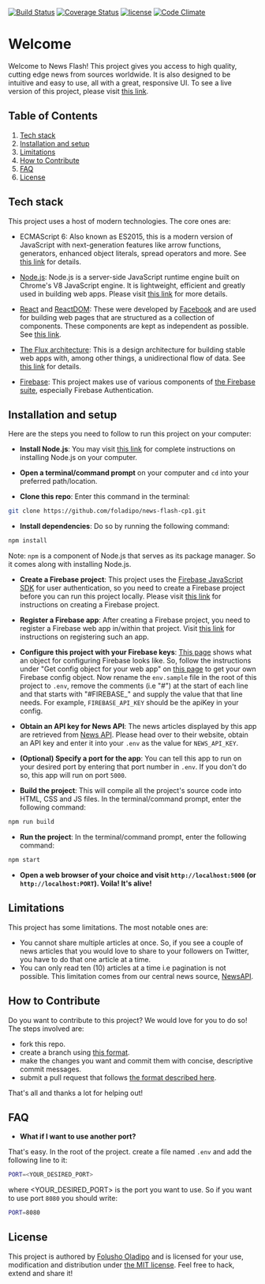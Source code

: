 [![Build Status](https://travis-ci.org/foladipo/news-flash-cp1.svg?branch=develop)](https://travis-ci.org/foladipo/news-flash-cp1)
[![Coverage Status](https://coveralls.io/repos/github/foladipo/news-flash-cp1/badge.png?branch=develop)](https://coveralls.io/github/foladipo/news-flash-cp1?branch=develop)
[![license](https://img.shields.io/github/license/mashape/apistatus.svg)]()
[![Code Climate](https://codeclimate.com/github/foladipo/news-flash-cp1//badges/gpa.svg)](https://codeclimate.com/github/foladipo/news-flash-cp1/)


# Welcome

Welcome to News Flash! This project gives you access to high quality, cutting edge news from 
sources worldwide. It is also designed to be intuitive and easy to use, all with a 
great, responsive UI. To see a live version of this project, please visit [this link](https://news-flash-cp1-staging.herokuapp.com/).


## Table of Contents

  1. [Tech stack](#tech-stack)
  1. [Installation and setup](#installation-and-setup)
  1. [Limitations](#limitations)
  1. [How to Contribute](#how-to-contribute)
  1. [FAQ](#faq)
  1. [License](#license)


## Tech stack

This project uses a host of modern technologies. The core ones are:
- ECMAScript 6: Also known as ES2015, this is a modern version of JavaScript with 
next-generation features like arrow functions, generators, enhanced object literals, 
spread operators and more. See [this link](https://en.wikipedia.org/wiki/ECMAScript) for details.

- [Node.js](https://nodejs.org): Node.js is a server-side JavaScript runtime engine built 
on Chrome's V8 JavaScript engine. It is lightweight, efficient and greatly used in building 
web apps. Please visit [this link](https://nodejs.org) for more details.

- [React](https://facebook.github.io/react/) and [ReactDOM](https://facebook.github.io/react/docs/react-dom.html): 
These were developed by [Facebook](https://facebook.com/) and are used for building web pages that are structured as a collection of 
components. These components are kept as independent as possible. See [this link](https://facebook.github.io/react/).

- [The Flux architecture](https://facebook.github.io/flux/): This is a design architecture for building stable 
web apps with, among other things, a unidirectional flow of data. See [this link](https://facebook.github.io/flux/) 
for details.

- [Firebase](https://firebase.google.com/): This project makes use of various components of 
[the Firebase suite](https://firebase.google.com/), especially Firebase Authentication.


## Installation and setup

Here are the steps you need to follow to run this project on your computer:
- **Install Node.js**: You may visit [this link](https://nodejs.org/en/download/) for complete 
instructions on installing Node.js on your computer.

- **Open a terminal/command prompt** on your computer and `cd` into your preferred path/location.

- **Clone this repo**: Enter this command in the terminal:

```bash
git clone https://github.com/foladipo/news-flash-cp1.git
```

- **Install dependencies**: Do so by running the following command:

```bash
npm install
```
Note: `npm` is a component of Node.js that serves as its package manager. So it comes along with installing Node.js.


- **Create a Firebase project**: This project uses the [Firebase JavaScript SDK](https://firebase.google.com/docs/web/setup/)
 for user authentication, so you need to create a Firebase project before you can run this
 project locally. Please visit [this link](https://firebase.google.com/docs/web/setup#create-project)
 for instructions on creating a Firebase project.

- **Register a Firebase app**: After creating a Firebase project, you need to register a
 Firebase web app in/within that project. Visit [this link](https://firebase.google.com/docs/web/setup#register-app)
 for instructions on registering such an app.

- **Configure this project with your Firebase keys**: [This page](https://firebase.google.com/docs/web/setup#config-object)
 shows what an object for configuring Firebase looks like. So, follow the instructions
 under "Get config object for your web app" on [this page](https://support.google.com/firebase/answer/7015592)
 to get your own Firebase config object. Now rename the `env.sample` file in the
 root of this project to `.env`, remove the comments (i.e "#") at the start of each
 line and that starts with "#FIREBASE_" and supply the value that that line needs. For
 example, `FIREBASE_API_KEY` should be the apiKey in your config.

- **Obtain an API key for News API**: The news articles displayed by this app are
 retrieved from [News API](https://newsapi.org/). Please head over to their website,
 obtain an API key and enter it into your `.env` as the value for `NEWS_API_KEY`.

- **(Optional) Specify a port for the app**: You can tell this app to run on your
 desired port by entering that port number in `.env`. If you don't do so, this app
 will run on port `5000`.

- **Build the project**: This will compile all the project's source code into HTML, CSS and
 JS files. In the terminal/command prompt, enter the following command:

```bash
npm run build
```

- **Run the project**: In the terminal/command prompt, enter the following command:

```bash
npm start
```

- **Open a web browser of your choice and visit `http://localhost:5000` (or `http://localhost:PORT`). Voila! It's alive!**


## Limitations

This project has some limitations. The most notable ones are:
- You cannot share multiple articles at once. So, if you see a couple of news articles that 
you would love to share to your followers on Twitter, you have to do that one article 
at a time.
- You can only read ten (10) articles at a time i.e pagination is not possible. This 
limitation comes from our central news source, [NewsAPI](https://newsapi.org).


## How to Contribute

Do you want to contribute to this project? We would love for you to do so! The steps involved are:
- fork this repo.
- create a branch using [this format](https://github.com/foladipo/news-flash-cp1/wiki/Branch-naming-convention).
- make the changes you want and commit them with concise, descriptive commit messages.
- submit a pull request that follows [the format described here](https://github.com/foladipo/news-flash-cp1/wiki/Pull-request-naming-and-description).

That's all and thanks a lot for helping out!


## FAQ

- **What if I want to use another port?**

That's easy. In the root of the project. create a file named `.env` and add the following line to it:

```bash
PORT=<YOUR_DESIRED_PORT>
```

where <YOUR\_DESIRED\_PORT> is the port you want to use. So if you want to use port `8080` you should write:

```bash
PORT=8080
```


## License

This project is authored by [Folusho Oladipo](https://google.com/search?q=Folusho+Oladipo) and is licensed 
for your use, modification and distribution under [the MIT license](https://en.wikipedia.org/wiki/MIT_License). 
Feel free to hack, extend and share it!
